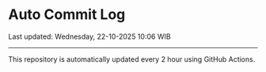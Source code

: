 # Auto Commit Log

Last updated: Wednesday, 22-10-2025 10:06 WIB

---

This repository is automatically updated every 2 hour using GitHub Actions.
